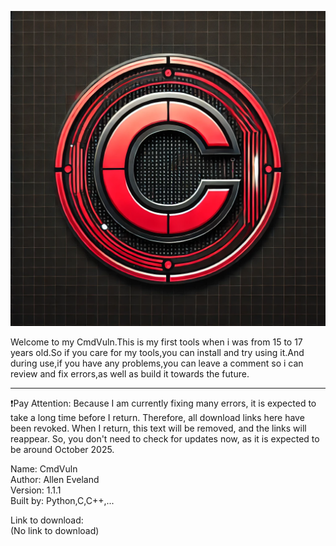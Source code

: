 ![Description](https://github.com/P217F/Allen_Eveland/blob/main/logoimage.jpg?raw=true)

Welcome to my CmdVuln.This is my first tools when i was from 15 to 17 years old.So if you care for my tools,you can install and try using it.And during use,if you have any problems,you can leave a comment so i can review and fix errors,as well as build it towards the future.  

-------------------------------------------------------------------------------------------------------------  
❗Pay Attention: Because I am currently fixing many errors, it is expected to take a long time before I return. Therefore, all download links here have been revoked. When I return, this text will be removed, and the links will reappear. So, you don't need to check for updates now, as it is expected to be around October 2025.  

Name: CmdVuln  
Author: Allen Eveland  
Version: 1.1.1  
Built by: Python,C,C++,...  

Link to download:  
(No link to download)  

